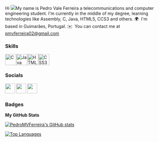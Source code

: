 Hi ![](https://user-images.githubusercontent.com/18350557/176309783-0785949b-9127-417c-8b55-ab5a4333674e.gif)My name is Pedro Vale Ferreira a telecommunications and computer engineering student.
I'm currently in the middle of my degree, learning technologies like Assembly, C, Java, HTML5, CCS3 and others. 
🌍  I'm based in Guimarães, Portugal.
✉️  You can contact me at [pmvferreira02@gmail.com](mailto:pmvferreira02@gmail.com)

### Skills

<p align="left"><a href="https://docs.microsoft.com/en-us/cpp/?view=msvc-170" target="_blank" rel="noreferrer"><img src="https://raw.githubusercontent.com/danielcranney/readme-generator/main/public/icons/skills/c-colored.svg" width="36" height="36" alt="C" /></a><a href="https://www.oracle.com/java/" target="_blank" rel="noreferrer"><img src="https://raw.githubusercontent.com/danielcranney/readme-generator/main/public/icons/skills/java-colored.svg" width="36" height="36" alt="Java" /></a><a href="https://developer.mozilla.org/en-US/docs/Glossary/HTML5" target="_blank" rel="noreferrer"><img src="https://raw.githubusercontent.com/danielcranney/readme-generator/main/public/icons/skills/html5-colored.svg" width="36" height="36" alt="HTML5" /></a><a href="https://www.w3.org/TR/CSS/#css" target="_blank" rel="noreferrer"><img src="https://raw.githubusercontent.com/danielcranney/readme-generator/main/public/icons/skills/css3-colored.svg" width="36" height="36" alt="CSS3" /></a></p>

### Socials

<p align="left"> <a href="https://www.github.com/PedroMVFerreira" target="_blank" rel="noreferrer"><img src="https://www.google.com/url?sa=i&url=https%3A%2F%2Fwww.pngitem.com%2Fmiddle%2Fwooomx_github-icon-white-png-github-icon-black-background%2F&psig=AOvVaw2pG00TMbTGy7aYzu-_Q5v3&ust=1663849009550000&source=images&cd=vfe&ved=0CAsQjRxqFwoTCLCs59rupfoCFQAAAAAdAAAAABAE" width="32" height="32" /></a> <a href="https://www.linkedin.com/in/pedro-vale-ferreira-641323251" target="_blank" rel="noreferrer"><img src="https://raw.githubusercontent.com/danielcranney/readme-generator/main/public/icons/socials/linkedin.svg" width="32" height="32" /></a> <a href="https://www.twitter.com/pedromiguel936" target="_blank" rel="noreferrer"><img src="https://raw.githubusercontent.com/danielcranney/readme-generator/main/public/icons/socials/twitter.svg" width="32" height="32" /></a></p>

### Badges

<b>My GitHub Stats</b>

<a href="http://www.github.com/PedroMVFerreira"><img src="https://github-readme-stats.vercel.app/api?username=PedroMVFerreira&show_icons=true&hide=&count_private=true&title_color=ec4899&text_color=ffffff&icon_color=ec4899&bg_color=000000&hide_border=true&show_icons=true" alt="PedroMVFerreira's GitHub stats" /></a>

<a href="https://github.com/PedroMVFerreira" align="left"><img src="https://github-readme-stats.vercel.app/api/top-langs/?username=PedroMVFerreira&langs_count=10&title_color=ec4899&text_color=ffffff&icon_color=ec4899&bg_color=000000&hide_border=true&locale=en&custom_title=Top%20%Languages" alt="Top Languages" /></a>
